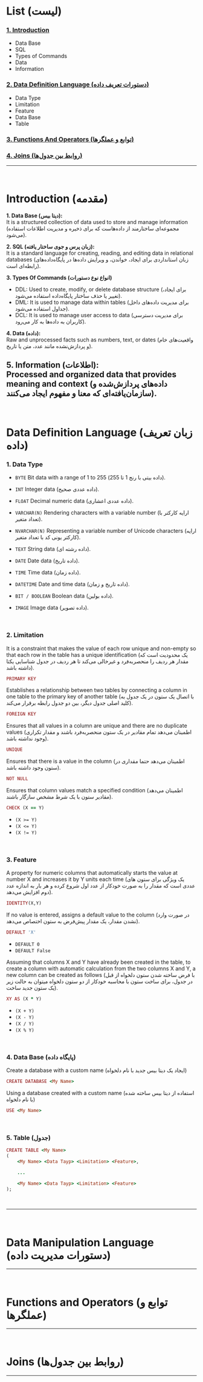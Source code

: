 # List (لیست)
### [1. Introduction](#Introduction-مقدمه)
- Data Base
- SQL
- Types of Commands
- Data
- Information
### [2. Data Definition Language (دستورات تعریف داده)](#Data-Definition-Language-زبان-تعریف-داده)
- Data Type 
- Limitation
- Feature
- Data Base
- Table
### [3. Functions And Operators (توابع و عملگرها)](#Functions-and-Operators-توابع-و-عملگرها)
### [4. Joins (روابط بین جدول‌ها)](#Joins-روابط-بین-جدول‌ها)
---
<br>

# Introduction (مقدمه)
**1. Data Base (دیتا بیس):**<br>
It is a structured collection of data used to store and manage information (مجموعه‌ای ساختارمند از داده‌هاست که برای ذخیره و مدیریت اطلاعات استفاده می‌شود).
  
**2. SQL (زبان پرس‌ و جوی ساختار یافته):**<br>
It is a standard language for creating, reading, and editing data in relational databases (زبان استانداردی برای ایجاد، خواندن، و ویرایش داده‌ها در پایگاه‌داده‌های رابطه‌ای است).

**3. Types Of Commands (انواع نوع دستورات)**<br>
- DDL: Used to create, modify, or delete database structure (برای ایجاد، تغییر یا حذف ساختار پایگاه‌داده استفاده می‌شود).
- DML: It is used to manage data within tables (برای مدیریت داده‌های داخل جداول استفاده می‌شود).
- DCL: It is used to manage user access to data (برای مدیریت دسترسی کاربران به داده‌ها به کار می‌رود).

**4. Data (داده):**<br>
Raw and unprocessed facts such as numbers, text, or dates (واقعیت‌های خام و پردازش‌نشده مانند عدد، متن یا تاریخ).

**5. Information (اطلاعات):**<br>
Processed and organized data that provides meaning and context (داده‌های پردازش‌شده و سازمان‌یافته‌ای که معنا و مفهوم ایجاد می‌کنند).
---
<br>

# Data Definition Language (زبان تعریف داده)

### 1. Data Type

* ```BYTE```           Bit data with a range of 1 to 255 (داده بیتی با رنج 1 تا 255).

* ```INT```            Integer data (داده عددی صحیح).

* ```FLOAT```          Decimal numeric data (داده عددی اعشاری).

* ```VARCHAR(N)```     Rendering characters with a variable number (ارایه کارکتر با تعداد متغیر).

* ```NVARCHAR(N)```    Representing a variable number of Unicode characters (ارایه کارکتر یونی کد با تعداد متغیر).

* ```TEXT```           String data (داده رشته ای).

* ```DATE```           Date data (داده تاریخ).

* ```TIME```           Time data (داده زمان).

* ```DATETIME```       Date and time data (داده تاریخ و زمان).

* ```BIT / BOOLEAN```  Boolean data (داده بولین).

* ```IMAGE```          Image data (داده تصویر).
<br>

### 2. Limitation

It is a constraint that makes the value of each row unique and non-empty so that each row in the table has a unique identification (یک محدودیت است که مقدار هر ردیف را منحصر‌به‌فرد و غیرخالی می‌کند تا هر ردیف در جدول شناسایی یکتا داشته باشد).
```ruby
PRIMARY KEY
```
Establishes a relationship between two tables by connecting a column in one table to the primary key of another table (با اتصال یک ستون در یک جدول به کلید اصلی جدول دیگر، بین دو جدول رابطه برقرار می‌کند).
```ruby
FOREIGN KEY
```
Ensures that all values ​​in a column are unique and there are no duplicate values (اطمینان می‌دهد تمام مقادیر در یک ستون منحصربه‌فرد باشند و مقدار تکراری وجود نداشته باشد).
```ruby
UNIQUE
```
Ensures that there is a value in the column (اطمینان می‌دهد حتما مقداری در ستون وجود داشته باشد).
```ruby
NOT NULL
```
Ensures that column values ​​match a specified condition (اطمینان می‌دهد مقادیر ستون با یک شرط مشخص سازگار باشند).
```ruby
CHECK (X == Y)
```
* ```(X >= Y)```
* ```(X <= Y)```
* ```(X != Y)```
<br>

### 3. Feature

A property for numeric columns that automatically starts the value at number X and increases it by Y units each time (یک ویژگی برای ستون‌ های عددی است که مقدار را به‌ صورت خودکار از عدد اول شروع کرده و هر بار به اندازه عدد دوم افزایش می‌دهد).
```ruby
IDENTITY(X,Y)
```
If no value is entered, assigns a default value to the column (در صورت وارد نشدن مقدار، یک مقدار پیش‌فرض به ستون اختصاص می‌دهد).
```ruby
DEFAULT 'X'
```
* ```DEFAULT 0```
* ```DEFAULT False```

Assuming that columns X and Y have already been created in the table, to create a column with automatic calculation from the two columns X and Y, a new column can be created as follows (با فرض ساخته شدن ستون دلخواه از قبل در جدول، برای ساخت ستون با محاسبه خودکار از دو ستون دلخواه میتوان به حالت زیر یک ستون جدید ساخت).
```ruby
XY AS (X * Y)
```
* ```(X + Y)```
* ```(X - Y)```
* ```(X / Y)```
* ```(X % Y)```
<br>

### 4. Data Base (پایگاه داده)

Create a database with a custom name (ایجاد یک دیتا بیس جدید با نام دلخواه)
```ruby
CREATE DATABASE <My Name>
```

Using a database created with a custom name (استفاده از دیتا بیس ساخته شده با نام دلخواه)
```ruby
USE <My Name>
```
<br>

### 5. Table (جدول)
```ruby
CREATE TABLE <My Name>
(
    <My Name> <Data Tayp> <Limitation> <Feature>,

    ...

    <My Name> <Data Tayp> <Limitation> <Feature>
);
```
<br>

---
<br>

# Data Manipulation Language (دستورات مدیریت داده)


---
<br>

# Functions and Operators (توابع و عملگرها)


---
<br>

# Joins (روابط بین جدول‌ها)


---

